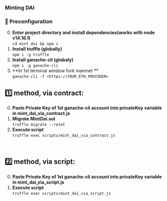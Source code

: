 ### Minting DAI

### 🔧 Preconfiguration

0. **Enter project directory and install dependencies(works with node v14.16.1)**
   </br>`cd mint_dai && npm i`
1. **Install truffle (globally)**
   </br>`npm i -g truffle`
2. **Install ganache-cli (globaly)**
   </br>`npm i -g ganache-cli`
3. **In 1st terminal window fork mainnet **
   </br>`ganache-cli -f <https://YOUR_ETH_PROVIDER>`
   </br>

## 1️⃣  method, via contract:

0. **Paste Private Key of 1st ganache-cli account into privateKey variable in mint_dai_via_contract.js**
1. **Migrate MintDai.sol**
   </br>`truffle migrate --reset`
2. **Execute script**
   </br>`truffle exec scripts/mint_dai_via_contract.js`

</br>

## 2️⃣  method, via script:

0. **Paste Private Key of 1st ganache-cli account into privateKey variable in mint_dai_via_script.js**
1. **Execute script**
   </br>`truffle exec scripts/mint_dai_via_script.js`
